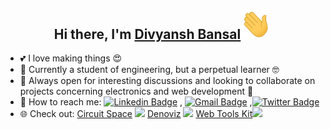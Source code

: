 <h2 align="Center">  Hi there, I'm <a href="https://idivyanshbansal.tk/">Divyansh Bansal</a><img src="https://raw.githubusercontent.com/ABSphreak/ABSphreak/master/gifs/Hi.gif" width="50"></h3>


- 💕 I love making things 😍
- 🔭 Currently a student of engineering, but a perpetual learner 🤓
- 👯 Always open for interesting discussions and looking to collaborate on projects concerning electronics and web development 🙂
- 💬 How to reach me:
[![Linkedin Badge](https://img.shields.io/badge/-LinkedIn-blue?style=flat-square&logo=Linkedin&logoColor=white&link=https://www.linkedin.com/in/sambhav228/)](https://www.linkedin.com/in/idivyanshbansal/) 
, [![Gmail Badge](https://img.shields.io/badge/-Gmail-c14438?style=flat-square&logo=Gmail&logoColor=white&link=mailto:sambhavkumar228@gmail.com)](mailto:divyansh.bansal25@gmail.com)
,[![Twitter Badge](https://img.shields.io/badge/-Divyansh-1ca0f1?style=flat-square&logo=twitter&logoColor=white&link=https://twitter.com/idivyanshbnsl)](https://twitter.com/idivyanshbnsl)
- 🌐 Check out: 
  <a href="https://circuitspace.cf/">Circuit Space</a> <img src="https://webtoolskit.online/assets/img/circuitspace.png" width="50">
  <a href="https://denoviz.web.app/">Denoviz</a> <img src="https://denoviz.web.app/assets/img/og.png" width="50">
  <a href="https://webtoolskit.online/">Web Tools Kit</a><img src="https://webtoolskit.online/assets/img/og.png" width="50">


<!--
**idivyanshbansal/idivyanshbansal** is a ✨ _special_ ✨ repository because its `README.md` (this file) appears on your GitHub profile.

Here are some ideas to get you started:-->
